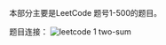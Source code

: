 本部分主要是LeetCode 题号1-500的题目。

题目连接：
![leetcode 1 two-sum](https://yltrcc.gitbook.io/algorithm-question-bank/1-leetcode/part1-1-500/leetcode-1-two-sum)
